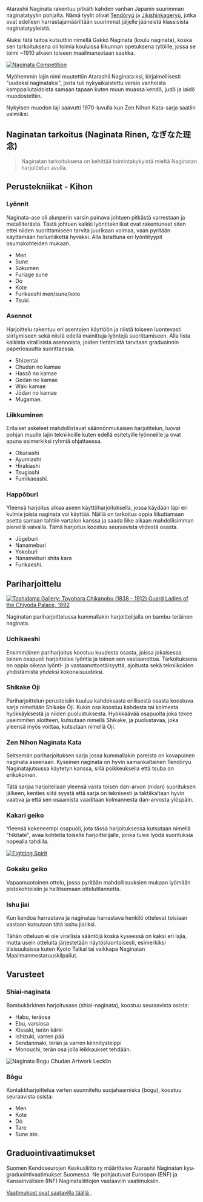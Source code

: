 Atarashii Naginata rakentuu pitkälti kahden vanhan Japanin suurimman
naginatatyylin pohjalta. Nämä tyylit olivat [Tendōryū](http://shingetsukai.com/ "天道流薙刀術 眞月会")
ja [Jikishinkageryū](http://www.jikishin-naginata.jp/ "直心影流薙刀術 秀徳会"),
jotka ovat edelleen harrastajamääriltään suurimmat jäljelle jääneistä
klassisista naginatatyyleistä.

Aluksi tätä taitoa kutsuttiin nimellä Gakkō Naginata (koulu naginata), koska sen
tarkoituksena oli toimia kouluissa liikunnan opetuksena tytöille, jossa
se toimi ~1910 alkaen toiseen maailmansotaan saakka.

[![Naginata
Competition](http://farm7.staticflickr.com/6231/6282661367_12b51920c4_m.jpg)
](http://flickr.com/photos/96248369@N00/6282661367 "Naginata Competition / ethics_gradient")

Myöhemmin lajin nimi muutettiin Atarashii Naginata:ksi, kirjaimellisesti "uudeksi naginataksi",
josta tuli nykyaikaistettu versio vanhoista kamppailutaidoista samaan tapaan kuten muun
muassa kendō, judō ja iaidō muodostettiin.

Nykyisen muodon  laji saavutti 1970-luvulla kun Zen Nihon Kata-sarja saatiin valmiiksi.

## Naginatan tarkoitus (Naginata Rinen, なぎなた理念)

> Naginatan tarkoituksena on kehittää toimintakykyistä mieltä Naginatan harjoittelun avulla.

## Perustekniikat - Kihon

### Lyönnit

Naginata-ase oli alunperin varsin painava johtuen pitkästä varrestaan ja
metalliterästä. Tästä johtuen kaikki lyöntitekniikat ovat rakentuneet
siten ettei niiden suorittamiseen tarvita juurikaan voimaa, vaan
pyritään käyttämään heiluriliikettä hyväksi. Alla listattuna eri
lyöntityypit osumakohteiden mukaan.

-   Men
-   Sune
-   Sokumen
-   Furiage sune
-   Dō
-   Kote
-   Furikaeshi men/sune/kote
-   Tsuki.

### Asennot

Harjoittelu rakentuu eri asentojen käyttöön ja niistä toiseen
luontevasti siirtymiseen sekä niistä edellä mainittuja lyöntejä
suorittamiseen. Alla lista kaikista virallisista asennoista, joiden
tietämistä tarvitaan graduoinnin paperiosuutta suorittaessa.

-   Shizentai
-   Chudan no kamae
-   Hassō no kamae
-   Gedan no kamae
-   Waki kamae
-   Jōdan no kamae
-   Mugamae.

### Liikkuminen

Erilaiset askeleet mahdollistavat säännönmukaisen harjoittelun, luovat pohjan muulle
lajin tekniikoille kuten edellä esitetyille lyönneille ja ovat apuna esimerkiksi
ryhmiä ohjattaessa.

- Okuriashi
- Ayumiashi
- Hirakiashi
- Tsugiashi
- Fumikaeashi.

### Happōburi

Yleensä harjoitus alkaa aseen käyttöharjoituksella, jossa käydään läpi
eri kulmia joista naginata voi käyttää. Näillä on tarkoitus oppia
liikuttamaan asetta samaan tahtiin vartalon kanssa ja saada liike aikaan
mahdollisimman pienellä vaivalla. Tämä harjoitus koostuu seuraavista
viidestä osasta.

-   Jōgeburi
-   Nanameburi
-   Yokoburi
-   Nanameburi shita kara
-   Furikaeshi.

## Pariharjoittelu

[![Toshidama Gallery: Toyohara Chikanobu (1838 - 1912) Guard Ladies of the Chiyoda Palace,
1892](http://farm9.staticflickr.com/8107/8453641906_8f54ca9720_m.jpg)
](http://www.flickr.com/photos/toshidama-gallery/8453641906 "Toshidama Gallery: Toyohara Chikanobu (1838 - 1912) Guard Ladies of the Chiyoda Palace, 1892 / Alex Faulkner")

Naginatan pariharjoittelussa kummallakin harjoittelijalla on bambu-teräinen naginata.

### Uchikaeshi

Ensimmäinen pariharjoitus koostuu kuudesta osasta, joissa jokaisessa
toinen osapuoli harjoittelee lyöntia ja toinen sen vastaanottoa.
Tarkoituksena on oppia oikeaa lyönti- ja vastaanottoetäisyyttä,
ajoitusta sekä tekniikoiden yhdistämistä yhdeksi kokonaisuudeksi.

### Shikake Ōji

Pariharjoittelun perusteisiin kuuluu kahdeksasta erillisestä osasta koostuva sarja nimeltään
Shikake Ōji. Kukin osa koostuu kahdesta tai kolmesta hyökkäyksestä ja niiden puolustuksesta.
Hyökkäävää osapuolta joka tekee useimmiten aloitteen, kutsutaan nimellä Shikake, ja puolustavaa,
joka yleensä myös voittaa, kutsutaan nimellä Oji.

### Zen Nihon Naginata Kata

Seitsemän pariharjoituksen sarja jossa kummallakin pareista on
kovapuinen naginata aseenaan. Kyseinen naginata on hyvin samankaltainen
Tendōryu Naginatajutsussa käytetyn kanssa, sillä poikkeuksella että tsuba on erikokoinen.

Tätä sarjaa harjoitellaan yleensä vasta toisen dan-arvon (nidan) suorituksen jälkeen,
kenties siitä syystä että sarja on teknisesti ja taktiikaltaan hyvin vaativa ja että sen
osaamista vaaditaan kolmannesta dan-arvosta ylöspäin.

### Kakari geiko

Yleensä kokeneempi osapuoli, jota tässä harjoituksessa kutsutaan nimellä "hikitate",
avaa kohteita toiselle harjoittelijalle, jonka tulee lyödä suorituksia nopealla tahdilla.

[![Fighting Spirit](http://farm8.staticflickr.com/7036/7040969153_c884abd640_m.jpg)
](http://flickr.com/photos/31676563@N05/7040969153 "Fighting Spirit / Teruhide Tomori")

### Gokaku geiko

Vapaamuotoinen ottelu, jossa pyritään mahdollisuuksien mukaan lyömään pistekohteisiin ja hallitsemaan
ottelutilannetta.

### Ishu jiai

Kun kendoa harrastava ja naginataa harrastava henkilö ottelevat toisiaan
vastaan kutsutaan tätä isshu jiai:ksi.

Tähän otteluun ei ole virallisia sääntöjä koska kyseessä on kaksi eri
lajia, mutta usein otteluita järjestetään näytösluontoisesti, esimerkiksi tilaisuuksissa kuten
Kyoto Taikai tai vaikkapa Naginatan Maailmanmestaruuskilpailut.

## Varusteet

### Shiai-naginata

Bambukärkinen harjoitusase (shiai-naginata), koostuu seuraavista osista:

-   Habu, teräosa
-   Ebu, varsiosa
-   Kissaki, terän kärki
-   Ishizuki, varren pää
-   Sendanmaki, terän ja varren kiinnitysteippi
-   Monouchi, terän osa jolla leikkaukset tehdään.

![Naginata Bogu Chudan Artwork
Lecklin](/img/naginata-bogu-chudan-artwork-lecklin.png)

### Bōgu

Kontaktiharjoittelua varten suunniteltu suojahaarniska (bōgu), koostuu
seuraavista osista:

-   Men
-   Kote
-   Dō
-   Tare
-   Sune ate.

## Graduointivaatimukset

Suomen Kendoseurojen Keskusliitto ry määrittelee Atarashii Naginatan
kyu-graduointivaatimukset Suomessa. Ne pohjautuvat Euroopan (ENF) ja
Kansainvälisen (INF) Naginataliittojen vastaaviin vaatimuksiin.

[Vaatimukset ovat saatavilla täällä
](https://github.com/paazmaya/naginata.fi/blob/master/content/fi/graduointisaannot.md "Graduointisäännöt").
